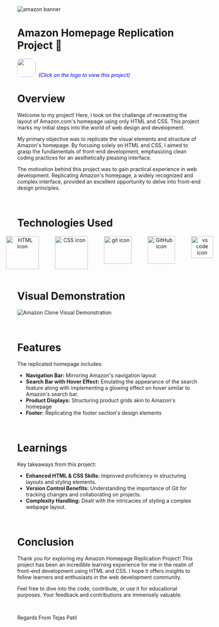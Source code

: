 <img src="https://wallpapers.com/images/featured/amazon-npcp6jc782ixp9zs.jpg" alt="amazon banner" >

# Amazon Homepage Replication Project 🛒

[<img src="https://www.shutterstock.com/image-vector/amazon-initial-logo-isolated-white-600nw-2272856739.jpg" width="50" height="50" style="border-radius: 10px;" target="_main">](https://harshilshrma.github.io/Amazon-Clone/) <span style="color:blue">&nbsp;_(Click on the logo to view this project)_</span>

# Overview
Welcome to my project! Here, I took on the challenge of recreating the layout of Amazon.com's homepage using only HTML and CSS. This project marks my initial steps into the world of web design and development.

My primary objective was to replicate the visual elements and structure of Amazon's homepage. By focusing solely on HTML and CSS, I aimed to grasp the fundamentals of front-end development, emphasizing clean coding practices for an aesthetically pleasing interface. 

The motivation behind this project was to gain practical experience in web development. Replicating Amazon's homepage, a widely recognized and complex interface, provided an excellent opportunity to delve into front-end design principles.

<br>

# Technologies Used

<!-- Technologies Used -->
<div style="text-align: center;">
  <div style="display: flex; justify-content: center; gap: 20px;">
    <img src="https://user-images.githubusercontent.com/25181517/192158954-f88b5814-d510-4564-b285-dff7d6400dad.png" alt="HTML icon" height="90px" title="HTML">
    &nbsp;
    <img src="https://user-images.githubusercontent.com/25181517/183898674-75a4a1b1-f960-4ea9-abcb-637170a00a75.png" alt="CSS icon" height="90px" title="CSS">
    &nbsp;
    <img src="https://user-images.githubusercontent.com/25181517/192108372-f71d70ac-7ae6-4c0d-8395-51d8870c2ef0.png" alt="git icon" height="75px" title="Git">
    &nbsp;
    <img src="https://user-images.githubusercontent.com/25181517/192108374-8da61ba1-99ec-41d7-80b8-fb2f7c0a4948.png" alt="GitHub icon" height="75px" title="GitHub">
    &nbsp;
    <img src="https://user-images.githubusercontent.com/25181517/192108891-d86b6220-e232-423a-bf5f-90903e6887c3.png" alt="vs code icon" height="60px" title="Microsoft Visual Studio">
  </div>
</div>

<br>

# Visual Demonstration
![Amazon Clone Visual Demonstration](https://i.imgur.com/4yzidtD.gif)

<br>

# Features
The replicated homepage includes:

<ul>
    <li><strong>Navigation Bar:</strong> Mirroring Amazon's navigation layout</li>
    <li><strong>Search Bar with Hover Effect:</strong> Emulating the appearance of the search feature along with implementing a glowing effect on hover similar to Amazon's search bar.</li>
    <li><strong>Product Displays:</strong> Structuring product grids akin to Amazon's homepage</li>
    <li><strong>Footer:</strong> Replicating the footer section's design elements</li>
</ul>


<br>

# Learnings
Key takeaways from this project:

<ul>
    <li><strong>Enhanced HTML & CSS Skills:</strong> Improved proficiency in structuring layouts and styling elements.</li>
    <li><strong>Version Control Benefits:</strong> Understanding the importance of Git for tracking changes and collaborating on projects.</li>
    <li><strong>Complexity Handling:</strong> Dealt with the intricacies of styling a complex webpage layout.</li>
</ul>

<br>

# Conclusion

Thank you for exploring my Amazon Homepage Replication Project! This project has been an incredible learning experience for me in the realm of front-end development using HTML and CSS. I hope it offers insights to fellow learners and enthusiasts in the web development community.

Feel free to dive into the code, contribute, or use it for educational purposes. Your feedback and contributions are immensely valuable.

<br>
<p>Regards From Tejas Patil</p>
